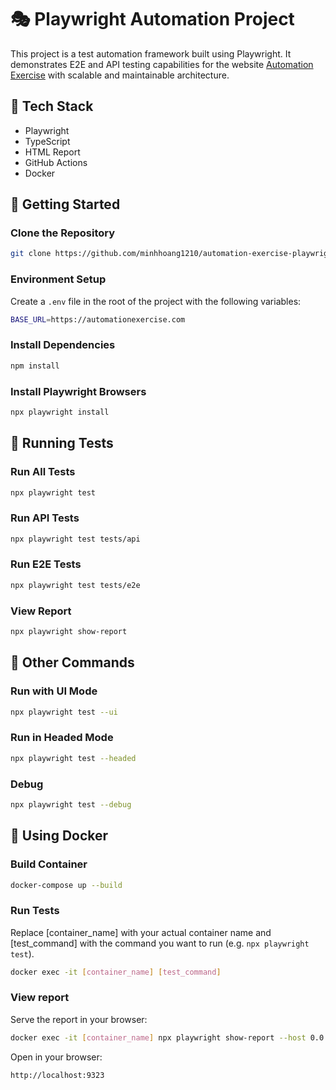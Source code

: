 # 🎭 Playwright Automation Project

This project is a test automation framework built using Playwright. It demonstrates E2E and API testing capabilities for the website [Automation Exercise](https://automationexercise.com) with scalable and maintainable architecture.

## 🔧 Tech Stack

- Playwright
- TypeScript
- HTML Report
- GitHub Actions
- Docker

## 🚀 Getting Started

### Clone the Repository

```bash
git clone https://github.com/minhhoang1210/automation-exercise-playwright.git
```

### Environment Setup

Create a `.env` file in the root of the project with the following variables:

```bash
BASE_URL=https://automationexercise.com
```

### Install Dependencies

```bash
npm install
```

### Install Playwright Browsers

```bash
npx playwright install
```

## 🧪 Running Tests

### Run All Tests

```bash
npx playwright test
```

### Run API Tests

```bash
npx playwright test tests/api
```

### Run E2E Tests

```bash
npx playwright test tests/e2e
```

### View Report

```bash
npx playwright show-report
```

## 🧰 Other Commands

### Run with UI Mode

```bash
npx playwright test --ui
```

### Run in Headed Mode

```bash
npx playwright test --headed
```

### Debug

```bash
npx playwright test --debug
```

## 🐳 Using Docker

### Build Container

```bash
docker-compose up --build
```

### Run Tests

Replace [container_name] with your actual container name and [test_command] with the command you want to run (e.g. `npx playwright test`).

```bash
docker exec -it [container_name] [test_command]
```

### View report

Serve the report in your browser:

```bash
docker exec -it [container_name] npx playwright show-report --host 0.0.0.0
```

Open in your browser:

```
http://localhost:9323
```
